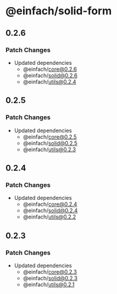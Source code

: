 # @einfach/solid-form

## 0.2.6

### Patch Changes

- Updated dependencies
  - @einfach/core@0.2.6
  - @einfach/solid@0.2.6
  - @einfach/utils@0.2.4

## 0.2.5

### Patch Changes

- Updated dependencies
  - @einfach/core@0.2.5
  - @einfach/solid@0.2.5
  - @einfach/utils@0.2.3

## 0.2.4

### Patch Changes

- Updated dependencies
  - @einfach/core@0.2.4
  - @einfach/solid@0.2.4
  - @einfach/utils@0.2.2

## 0.2.3

### Patch Changes

- Updated dependencies
  - @einfach/core@0.2.3
  - @einfach/solid@0.2.3
  - @einfach/utils@0.2.1
